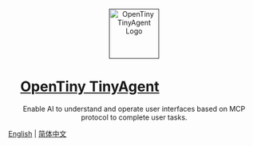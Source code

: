 <p align="center">
  <a href="" target="_blank" rel="noopener noreferrer">
    <img alt="OpenTiny TinyAgent Logo" src="./docs/src/public/logo.svg" height="100" style="max-width:100%;vertical-align: middle">
    <h1 style="margin-left: 24px">OpenTiny TinyAgent</h1>
  </a>
</p>
<p align="center">Enable AI to understand and operate user interfaces based on MCP protocol to complete user tasks.</p>

[English](README.md) | [简体中文](README.zh-CN.md)
